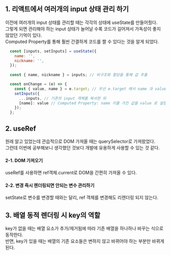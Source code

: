 ## 1. 리액트에서 여러개의 input 상태 관리 하기
이전에 여러개의 input 상태를 관리할 때는 각각의 상태에 useState를 만들어줬다.   
그렇게 되면 관리해야 하는 input 상태가 늘어날 수록 코드가 길어져서 가독성이 좋지 않았던 기억이 있다.   
Computed Property를 통해 훨씬 간결하게 코드를 짤 수 있다는 것을 알게 되었다.   
```javascript
  const [inputs, setInputs] = useState({
    name: '',
    nickname: '',
  });
  
  const { name, nickname } = inputs; // 비구조화 할당을 통해 값 추출

  const onChange = (e) => {
    const { value, name } = e.target; // 우선 e.target 에서 name 과 value 를 추출
    setInputs({
      ...inputs, // 기존의 input 객체를 복사한 뒤
      [name]: value // Computed Property: name 키를 가진 값을 value 로 설정
    });
  };
```

## 2. useRef 
원래 알고 있었는데 관습적으로 DOM 가져올 때는 querySelector로 가져왔었다.   
그런데 이번에 공부해보니 생각했던 것보다 개발에 유용하게 사용할 수 있는 것 같다.   
   
#### 2-1. DOM 가져오기
useRef를 사용하면 ref객체.current로 DOM을 간편히 가져올 수 있다.    

#### 2-2. 변경 즉시 렌더링되면 안되는 변수 관리하기
setState로 변수를 변경할 때와는 달리, ref 객체를 변경해도 리렌더링 되지 않는다.   


## 3. 배열 동적 렌더링 시 key의 역할
key가 없을 때는 배열 요소가 추가/제거됨에 따라 기존 배열을 하나하나 바꾸는 식으로 동작한다.   
반면, key가 있을 때는 배열의 기존 요소들은 변하지 않고 바뀌어야 하는 부분만 바뀌게 된다.  
